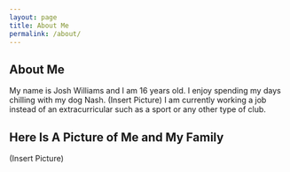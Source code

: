 ```yaml
---
layout: page
title: About Me
permalink: /about/
---
```


## About Me

My name is Josh Williams and I am 16 years old. I enjoy spending my days chilling with my dog Nash. (Insert Picture) I am currently working a job instead of an extracurricular such as a sport or any other type of club.


## Here Is A Picture of Me and My Family

(Insert Picture)